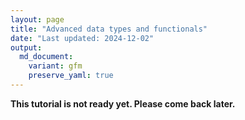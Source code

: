 ```yaml
---
layout: page
title: "Advanced data types and functionals"
date: "Last updated: 2024-12-02"
output:
  md_document:
    variant: gfm
    preserve_yaml: true
---
```


**This tutorial is not ready yet. Please come back later.**

